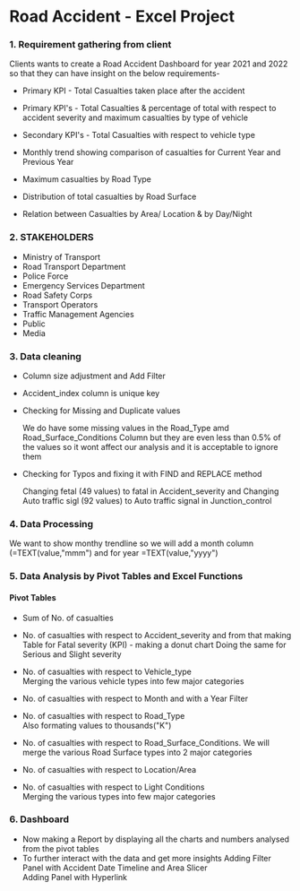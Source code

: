 # Road Accident - Excel Project
### 1. Requirement  gathering from client

Clients wants to create a Road Accident Dashboard for year 2021 and 2022 so that they can have insight on the below requirements-

- Primary KPI - Total Casualties taken place after the accident

- Primary KPI's - Total Casualties & percentage of total with respect to accident severity and maximum casualties by type of vehicle

- Secondary KPI's - Total Casualties with respect to vehicle type

- Monthly trend showing comparison of casualties for Current Year and Previous Year
- Maximum casualties by Road Type

- Distribution of total casualties by Road Surface

- Relation between Casualties by Area/ Location & by Day/Night

### 2. STAKEHOLDERS 
- Ministry of Transport 
- Road Transport Department
- Police Force
- Emergency Services Department
- Road Safety Corps
- Transport Operators
- Traffic Management Agencies
- Public
- Media

### 3. Data cleaning
- Column size adjustment and Add Filter

- Accident_index column is unique key 

- Checking for Missing and Duplicate values

    We do have some missing values in the Road_Type  amd Road_Surface_Conditions Column but they are even less than 0.5% of the values so it wont affect our analysis and it is acceptable to ignore them 

- Checking for Typos and fixing it with FIND and REPLACE method

    Changing fetal (49 values) to fatal in Accident_severity and Changing Auto traffic sigl (92 values) to Auto traffic signal in Junction_control 

### 4. Data Processing 
 We want to show monthy trendline so we will add a month column (=TEXT(value,"mmm") and for year =TEXT(value,"yyyy") 
 
### 5. Data Analysis by Pivot Tables and Excel Functions
#### Pivot Tables 

- Sum of No. of casualties 

- No. of casualties with respect to Accident_severity and from that making Table for Fatal severity (KPI) - making a donut chart Doing the same for Serious and Slight severity

- No. of casualties with respect to Vehicle_type   
    Merging the various vehicle types into few major categories 

- No. of casualties with respect to Month and with a Year Filter 
- No. of casualties with respect to Road_Type           
    Also formating values to thousands("K")
- No. of casualties with respect to Road_Surface_Conditions. We will merge the various Road Surface types into 2 major categories
- No. of casualties with respect to Location/Area
- No. of casualties with respect to Light Conditions    
    Merging the various types into few major categories 

### 6. Dashboard
- Now making a Report by displaying all the charts and numbers analysed from the pivot tables 
- To further interact with the data and get more insights 
    Adding Filter Panel with Accident Date Timeline and Area Slicer     
    Adding Panel with Hyperlink 


